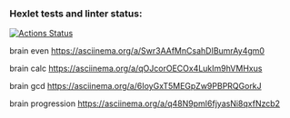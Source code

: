### Hexlet tests and linter status:
[![Actions Status](https://github.com/1808Avenue/frontend-project-lvl1/workflows/hexlet-check/badge.svg)](https://github.com/1808Avenue/frontend-project-lvl1/actions)

brain even https://asciinema.org/a/Swr3AAfMnCsahDIBumrAy4gm0

brain calc https://asciinema.org/a/qOJcorOECOx4LukIm9hVMHxus

brain gcd https://asciinema.org/a/6IoyGxT5MEGpZw9PBPRQGorkJ

brain progression https://asciinema.org/a/q48N9pmI6fjyasNi8qxfNzcb2

